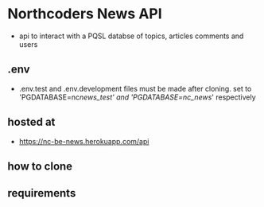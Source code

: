 # Northcoders News API

- api to interact with a PQSL databse of topics, articles comments and users

## .env

- .env.test and .env.development files must be made after cloning. set to 'PGDATABASE=nc*news_test' and 'PGDATABASE=nc_news*' respectively

## hosted at

- https://nc-be-news.herokuapp.com/api

## how to clone

## requirements
